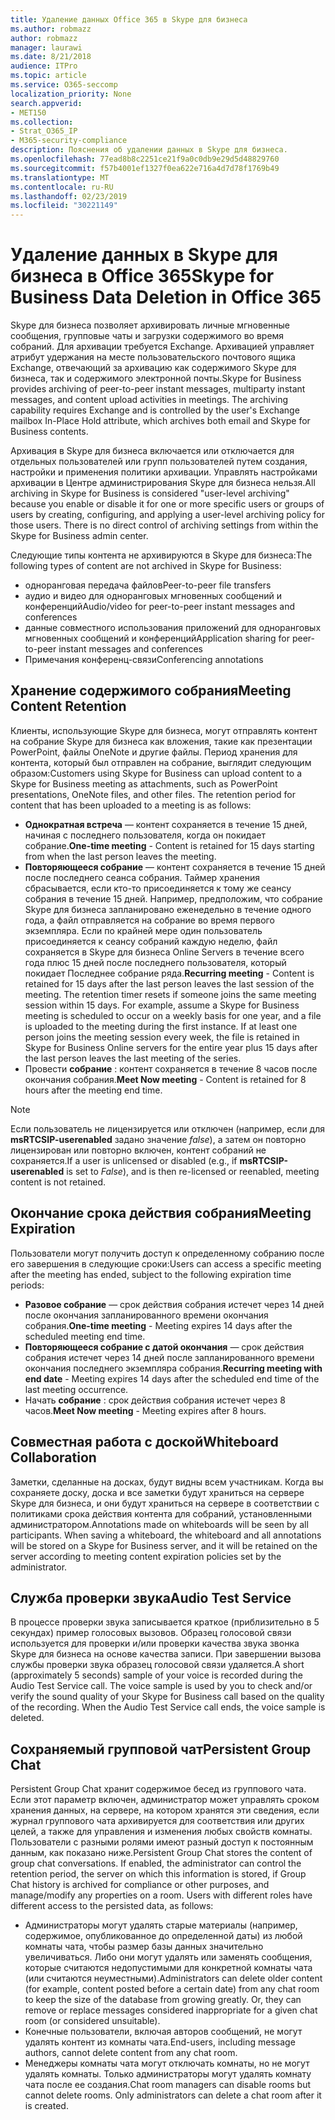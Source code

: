 ```yaml
---
title: Удаление данных Office 365 в Skype для бизнеса
ms.author: robmazz
author: robmazz
manager: laurawi
ms.date: 8/21/2018
audience: ITPro
ms.topic: article
ms.service: O365-seccomp
localization_priority: None
search.appverid:
- MET150
ms.collection:
- Strat_O365_IP
- M365-security-compliance
description: Пояснения об удалении данных в Skype для бизнеса.
ms.openlocfilehash: 77ead8b8c2251ce21f9a0c0db9e29d5d48829760
ms.sourcegitcommit: f57b4001ef1327f0ea622e716a4d7d78f1769b49
ms.translationtype: MT
ms.contentlocale: ru-RU
ms.lasthandoff: 02/23/2019
ms.locfileid: "30221149"
---
```

# <a name="skype-for-business-data-deletion-in-office-365"></a><span data-ttu-id="7bc97-103">Удаление данных в Skype для бизнеса в Office 365</span><span class="sxs-lookup"><span data-stu-id="7bc97-103">Skype for Business Data Deletion in Office 365</span></span>

<span data-ttu-id="7bc97-p101">Skype для бизнеса позволяет архивировать личные мгновенные сообщения, групповые чаты и загрузки содержимого во время собраний. Для архивации требуется Exchange. Архивацией управляет атрибут удержания на месте пользовательского почтового ящика Exchange, отвечающий за архивацию как содержимого Skype для бизнеса, так и содержимого электронной почты.</span><span class="sxs-lookup"><span data-stu-id="7bc97-p101">Skype for Business provides archiving of peer-to-peer instant messages, multiparty instant messages, and content upload activities in meetings. The archiving capability requires Exchange and is controlled by the user's Exchange mailbox In-Place Hold attribute, which archives both email and Skype for Business contents.</span></span>

<span data-ttu-id="7bc97-p102">Архивация в Skype для бизнеса включается или отключается для отдельных пользователей или групп пользователей путем создания, настройки и применения политики архивации. Управлять настройками архивации в Центре администрирования Skype для бизнеса нельзя.</span><span class="sxs-lookup"><span data-stu-id="7bc97-p102">All archiving in Skype for Business is considered "user-level archiving" because you enable or disable it for one or more specific users or groups of users by creating, configuring, and applying a user-level archiving policy for those users. There is no direct control of archiving settings from within the Skype for Business admin center.</span></span>

<span data-ttu-id="7bc97-108">Следующие типы контента не архивируются в Skype для бизнеса:</span><span class="sxs-lookup"><span data-stu-id="7bc97-108">The following types of content are not archived in Skype for Business:</span></span> 
- <span data-ttu-id="7bc97-109">одноранговая передача файлов</span><span class="sxs-lookup"><span data-stu-id="7bc97-109">Peer-to-peer file transfers</span></span>
- <span data-ttu-id="7bc97-110">аудио и видео для одноранговых мгновенных сообщений и конференций</span><span class="sxs-lookup"><span data-stu-id="7bc97-110">Audio/video for peer-to-peer instant messages and conferences</span></span>
- <span data-ttu-id="7bc97-111">данные совместного использования приложений для одноранговых мгновенных сообщений и конференций</span><span class="sxs-lookup"><span data-stu-id="7bc97-111">Application sharing for peer-to-peer instant messages and conferences</span></span>
- <span data-ttu-id="7bc97-112">Примечания конференц-связи</span><span class="sxs-lookup"><span data-stu-id="7bc97-112">Conferencing annotations</span></span> 

## <a name="meeting-content-retention"></a><span data-ttu-id="7bc97-113">Хранение содержимого собрания</span><span class="sxs-lookup"><span data-stu-id="7bc97-113">Meeting Content Retention</span></span>
<span data-ttu-id="7bc97-p103">Клиенты, использующие Skype для бизнеса, могут отправлять контент на собрание Skype для бизнеса как вложения, такие как презентации PowerPoint, файлы OneNote и другие файлы. Период хранения для контента, который был отправлен на собрание, выглядит следующим образом:</span><span class="sxs-lookup"><span data-stu-id="7bc97-p103">Customers using Skype for Business can upload content to a Skype for Business meeting as attachments, such as PowerPoint presentations, OneNote files, and other files. The retention period for content that has been uploaded to a meeting is as follows:</span></span>
- <span data-ttu-id="7bc97-116">**Однократная встреча** — контент сохраняется в течение 15 дней, начиная с последнего пользователя, когда он покидает собрание.</span><span class="sxs-lookup"><span data-stu-id="7bc97-116">**One-time meeting** - Content is retained for 15 days starting from when the last person leaves the meeting.</span></span>
- <span data-ttu-id="7bc97-p104">**Повторяющееся собрание** — контент сохраняется в течение 15 дней после последнего сеанса собрания. Таймер хранения сбрасывается, если кто-то присоединяется к тому же сеансу собрания в течение 15 дней. Например, предположим, что собрание Skype для бизнеса запланировано еженедельно в течение одного года, а файл отправляется на собрание во время первого экземпляра. Если по крайней мере один пользователь присоединяется к сеансу собраний каждую неделю, файл сохраняется в Skype для бизнеса Online Servers в течение всего года плюс 15 дней после последнего пользователя, который покидает Последнее собрание ряда.</span><span class="sxs-lookup"><span data-stu-id="7bc97-p104">**Recurring meeting** - Content is retained for 15 days after the last person leaves the last session of the meeting. The retention timer resets if someone joins the same meeting session within 15 days. For example, assume a Skype for Business meeting is scheduled to occur on a weekly basis for one year, and a file is uploaded to the meeting during the first instance. If at least one person joins the meeting session every week, the file is retained in Skype for Business Online servers for the entire year plus 15 days after the last person leaves the last meeting of the series.</span></span>
- <span data-ttu-id="7bc97-121">Провести **собрание** : контент сохраняется в течение 8 часов после окончания собрания.</span><span class="sxs-lookup"><span data-stu-id="7bc97-121">**Meet Now meeting** - Content is retained for 8 hours after the meeting end time.</span></span>

> [!NOTE]
> <span data-ttu-id="7bc97-122">Если пользователь не лицензируется или отключен (например, если для **msRTCSIP-userenabled** задано значение *false*), а затем он повторно лицензирован или повторно включен, контент собраний не сохраняется.</span><span class="sxs-lookup"><span data-stu-id="7bc97-122">If a user is unlicensed or disabled (e.g., if **msRTCSIP-userenabled** is set to *False*), and is then re-licensed or reenabled, meeting content is not retained.</span></span>

## <a name="meeting-expiration"></a><span data-ttu-id="7bc97-123">Окончание срока действия собрания</span><span class="sxs-lookup"><span data-stu-id="7bc97-123">Meeting Expiration</span></span>
<span data-ttu-id="7bc97-124">Пользователи могут получить доступ к определенному собранию после его завершения в следующие сроки:</span><span class="sxs-lookup"><span data-stu-id="7bc97-124">Users can access a specific meeting after the meeting has ended, subject to the following expiration time periods:</span></span>
- <span data-ttu-id="7bc97-125">**Разовое собрание** — срок действия собрания истечет через 14 дней после окончания запланированного времени окончания собрания.</span><span class="sxs-lookup"><span data-stu-id="7bc97-125">**One-time meeting** - Meeting expires 14 days after the scheduled meeting end time.</span></span>
- <span data-ttu-id="7bc97-126">**Повторяющееся собрание с датой окончания** — срок действия собрания истечет через 14 дней после запланированного времени окончания последнего экземпляра собрания.</span><span class="sxs-lookup"><span data-stu-id="7bc97-126">**Recurring meeting with end date** - Meeting expires 14 days after the scheduled end time of the last meeting occurrence.</span></span>
- <span data-ttu-id="7bc97-127">Начать **собрание** : срок действия собрания истечет через 8 часов.</span><span class="sxs-lookup"><span data-stu-id="7bc97-127">**Meet Now meeting** - Meeting expires after 8 hours.</span></span>

## <a name="whiteboard-collaboration"></a><span data-ttu-id="7bc97-128">Совместная работа с доской</span><span class="sxs-lookup"><span data-stu-id="7bc97-128">Whiteboard Collaboration</span></span>
<span data-ttu-id="7bc97-p105">Заметки, сделанные на досках, будут видны всем участникам. Когда вы сохраняете доску, доска и все заметки будут храниться на сервере Skype для бизнеса, и они будут храниться на сервере в соответствии с политиками срока действия контента для собраний, установленными администратором.</span><span class="sxs-lookup"><span data-stu-id="7bc97-p105">Annotations made on whiteboards will be seen by all participants. When saving a whiteboard, the whiteboard and all annotations will be stored on a Skype for Business server, and it will be retained on the server according to meeting content expiration policies set by the administrator.</span></span>

## <a name="audio-test-service"></a><span data-ttu-id="7bc97-131">Служба проверки звука</span><span class="sxs-lookup"><span data-stu-id="7bc97-131">Audio Test Service</span></span>
<span data-ttu-id="7bc97-p106">В процессе проверки звука записывается краткое (приблизительно в 5 секундах) пример голосовых вызовов. Образец голосовой связи используется для проверки и/или проверки качества звука звонка Skype для бизнеса на основе качества записи. При завершении вызова службы проверки звука образец голосовой связи удаляется.</span><span class="sxs-lookup"><span data-stu-id="7bc97-p106">A short (approximately 5 seconds) sample of your voice is recorded during the Audio Test Service call. The voice sample is used by you to check and/or verify the sound quality of your Skype for Business call based on the quality of the recording. When the Audio Test Service call ends, the voice sample is deleted.</span></span>

## <a name="persistent-group-chat"></a><span data-ttu-id="7bc97-135">Сохраняемый групповой чат</span><span class="sxs-lookup"><span data-stu-id="7bc97-135">Persistent Group Chat</span></span>
<span data-ttu-id="7bc97-p107">Persistent Group Chat хранит содержимое бесед из группового чата. Если этот параметр включен, администратор может управлять сроком хранения данных, на сервере, на котором хранятся эти сведения, если журнал группового чата архивируется для соответствия или других целей, а также для управления и изменения любых свойств комнаты. Пользователи с разными ролями имеют разный доступ к постоянным данным, как показано ниже.</span><span class="sxs-lookup"><span data-stu-id="7bc97-p107">Persistent Group Chat stores the content of group chat conversations. If enabled, the administrator can control the retention period, the server on which this information is stored, if Group Chat history is archived for compliance or other purposes, and manage/modify any properties on a room. Users with different roles have different access to the persisted data, as follows:</span></span>
- <span data-ttu-id="7bc97-p108">Администраторы могут удалять старые материалы (например, содержимое, опубликованное до определенной даты) из любой комнаты чата, чтобы размер базы данных значительно увеличиваться. Либо они могут удалять или заменять сообщения, которые считаются недопустимыми для конкретной комнаты чата (или считаются неуместными).</span><span class="sxs-lookup"><span data-stu-id="7bc97-p108">Administrators can delete older content (for example, content posted before a certain date) from any chat room to keep the size of the database from growing greatly. Or, they can remove or replace messages considered inappropriate for a given chat room (or considered unsuitable).</span></span>
- <span data-ttu-id="7bc97-141">Конечные пользователи, включая авторов сообщений, не могут удалять контент из комнаты чата.</span><span class="sxs-lookup"><span data-stu-id="7bc97-141">End-users, including message authors, cannot delete content from any chat room.</span></span>
- <span data-ttu-id="7bc97-p109">Менеджеры комнаты чата могут отключать комнаты, но не могут удалять комнаты. Только администраторы могут удалять комнату чата после ее создания.</span><span class="sxs-lookup"><span data-stu-id="7bc97-p109">Chat room managers can disable rooms but cannot delete rooms. Only administrators can delete a chat room after it is created.</span></span>